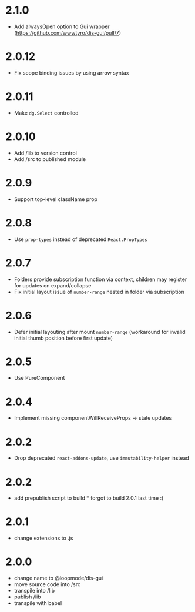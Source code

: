 # 2.1.0

* Add alwaysOpen option to Gui wrapper (https://github.com/wwwtyro/dis-gui/pull/7)

# 2.0.12

* Fix scope binding issues by using arrow syntax

# 2.0.11

* Make `dg.Select` controlled

# 2.0.10

* Add /lib to version control
* Add /src to published module

# 2.0.9

* Support top-level className prop

# 2.0.8

* Use `prop-types` instead of deprecated `React.PropTypes`

# 2.0.7

* Folders provide subscription function via context, children may register for updates on expand/collapse
* Fix initial layout issue of `number-range` nested in folder via subscription 

# 2.0.6

* Defer initial layouting after mount `number-range` (workaround for invalid initial thumb position before first update)

# 2.0.5

* Use PureComponent

# 2.0.4

* Implement missing componentWillReceiveProps -> state updates

# 2.0.2

* Drop deprecated `react-addons-update`, use `immutability-helper` instead

# 2.0.2

* add prepublish script to build * forgot to build 2.0.1 last time :)

# 2.0.1

* change extensions to .js

# 2.0.0

* change name to @loopmode/dis-gui
* move source code into /src
* transpile into /lib
* publish /lib
* transpile with babel
